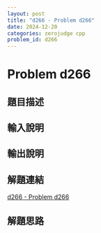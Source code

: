 ```yaml
---
layout: post
title: "d266 - Problem d266"
date: 2024-12-20
categories: zerojudge cpp
problem_id: d266
---
```


# Problem d266

## 題目描述



## 輸入說明



## 輸出說明



## 解題連結

[d266 - Problem d266](https://zerojudge.tw/ShowProblem?problemid=d266)

## 解題思路

